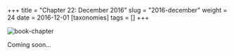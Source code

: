 +++
title = "Chapter 22: December 2016"
slug = "2016-december"
weight = 24
date = 2016-12-01
[taxonomies]
tags = []
+++

![book-chapter](/images/book/oeur/22.jpg)

Coming soon...